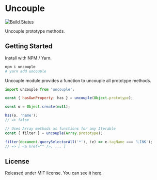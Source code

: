 # Uncouple

[![Build Status][ci-status-badge]][ci-status]

Uncouple prototype methods.

## Getting Started

Install with NPM / Yarn.

```sh
npm i uncouple
# yarn add uncouple
```

Uncouple module provides a function to uncouple all prototype methods.

```js
import uncouple from 'uncouple';

const { hasOwnProperty: has } = uncouple(Object.prototype);

const o = Object.create(null);

has(o, 'name');
// => false

// Uses Array methods as functions for any Iterable
const { filter } = uncouple(Array.prototype);

filter(document.querySelectorAll('*'), (e) => e.tagName === 'LINK');
// => [ <a href="" />, ... ]
```

## License

Released under MIT license. You can see it [here][license].

<!-- Links -->
[license]: ./LICENSE
[ci-status]: https://travis-ci.org/VitorLuizC/uncouple
[ci-status-badge]: https://travis-ci.org/VitorLuizC/uncouple.svg?branch=master
